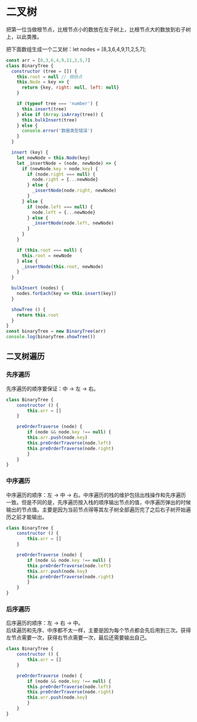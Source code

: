 # 二叉树
把第一位当做根节点，比根节点小的数放在左子树上，比根节点大的数放到右子树上，以此类推。

把下面数组生成一个二叉树：let nodes = [8,3,6,4,9,11,2,5,7];

```js
const arr = [8,3,6,4,9,11,2,5,7]
class BinaryTree {
  constructor (tree = []) {
    this.root = null // 根结点
    this.Node = key => {
      return {key, right: null, left: null}
    }

    if (typeof tree === 'number') {
      this.insert(tree)
    } else if (Array.isArray(tree)) {
      this.bulkInsert(tree)
    } else {
      console.error('数据类型错误')
    }
  }

  insert (key) { 
    let newNode = this.Node(key)
    let _insertNode = (node, newNode) => {
      if (newNode.key > node.key) {
        if (node.right === null) {
          node.right = {...newNode}
        } else {
          _insertNode(node.right, newNode)
        }
      } else {
        if (node.left === null) {
          node.left = {...newNode}
        } else {
          _insertNode(node.left, newNode)
        }
      }
    }

    if (this.root === null) {
      this.root = newNode
    } else {
      _insertNode(this.root, newNode)
    }
  }

  bulkInsert (nodes) { 
    nodes.forEach(key => this.insert(key))
  }

  showTree () {
    return this.root
  }
}
const binaryTree = new BinaryTree(arr)
console.log(binaryTree.showTree())
```

## 二叉树遍历
### 先序遍历
先序遍历的顺序要保证：中 -> 左 -> 右。  
```js
class BinaryTree {
    constructor () {
        this.arr = []
    }

    preOrderTraverse (node) {
        if (node && node.key !== null) {
        this.arr.push(node.key)
        this.preOrderTraverse(node.left)
        this.preOrderTraverse(node.right)
        }
    }
}
```
### 中序遍历
中序遍历的顺序：左 -> 中 -> 右。中序遍历的栈的维护包括出栈操作和先序遍历一致。但是不同的是，先序遍历按入栈的顺序输出节点的值，中序遍历弹出的时候输出的节点值。主要是因为当前节点得等其左子树全部遍历完了之后右子树开始遍历之前才能输出。
```js
class BinaryTree {
    constructor () {
        this.arr = []
    }

    preOrderTraverse (node) {
        if (node && node.key !== null) {
        this.preOrderTraverse(node.left)
        this.arr.push(node.key)
        this.preOrderTraverse(node.right)
        }
    }
}
```
### 后序遍历
后序遍历的顺序：左 -> 右 -> 中。  
后续遍历和先序、中序都不太一样，主要是因为每个节点都会先后用到三次。获得左节点需要一次，获得右节点需要一次，最后还需要输出自己。
```js
class BinaryTree {
    constructor () {
        this.arr = []
    }

    preOrderTraverse (node) {
        if (node && node.key !== null) {
        this.preOrderTraverse(node.left)
        this.preOrderTraverse(node.right)
        this.arr.push(node.key)
        }
    }
}
```